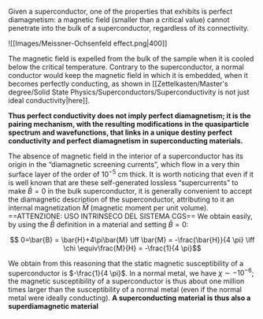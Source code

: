 Given a superconductor, one of the properties that exhibits is perfect diamagnetism: a magnetic field (smaller than a critical value) cannot penetrate into the bulk of a superconductor, regardless of its connectivity.

![[Images/Meissner-Ochsenfeld effect.png|400]]

The magnetic field is expelled from the bulk of the sample when it is cooled below the critical temperature. Contrary to the superconductor, a normal conductor would keep the magnetic field in which it is embedded, when it becomes perfectly conducting, as shown in [[Zettelkasten/Master's degree/Solid State Physics/Superconductors/Superconductivity is not just ideal conductivity|here]].

**Thus perfect conductivity does not imply perfect diamagnetism; it is the pairing mechanism, with the resulting modifications in the quasiparticle spectrum and wavefunctions, that links in a unique destiny perfect conductivity and perfect diamagnetism in superconducting materials.**

The absence of magnetic field in the interior of a superconductor has its origin in the “diamagnetic screening currents”, which flow in a very thin surface layer of the order of $10^{−5}$ cm thick. It is worth noticing that even if it is well known that are these self-generated lossless “supercurrents” to make $\bar{B} = 0$ in the bulk superconductor, it is generally convenient to accept the diamagnetic description of the superconductor, attributing to it an internal magnetization $\bar{M}$ (magnetic moment per unit volume). 
==ATTENZIONE: USO INTRINSECO DEL SISTEMA CGS==
We obtain easily, by using the $\bar{B}$ definition in a material and setting $\bar{B} = 0$:

$$ 0=\bar{B} = \bar{H}+4\pi\bar{M} \iff \bar{M} = -\frac{\bar{H}}{4 \pi} \iff \chi \equiv\frac{M}{H} = -\frac{1}{4 \pi}$$

We obtain from this reasoning that the static magnetic susceptibility of a superconductor is $-\frac{1}{4 \pi}$.
In a normal metal, we have $\chi \sim −10^{-6}$;  the magnetic susceptibility of a superconductor is thus about one million times larger than the susceptibility of a normal metal (even if the normal metal were ideally conducting).
**A superconducting material is thus also a superdiamagnetic material**
